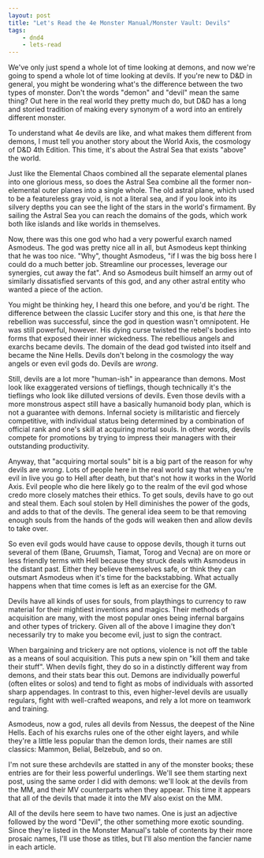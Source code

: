 ```yaml
---
layout: post
title: "Let's Read the 4e Monster Manual/Monster Vault: Devils"
tags:
    - dnd4
    - lets-read
---
```


We've only just spend a whole lot of time looking at demons, and now we're going
to spend a whole lot of time looking at devils. If you're new to D&D in general,
you might be wondering what's the difference between the two types of
monster. Don't the words "demon" and "devil" mean the same thing? Out here in
the real world they pretty much do, but D&D has a long and storied tradition of
making every synonym of a word into an entirely different monster.

To understand what 4e devils are like, and what makes them different from
demons, I must tell you another story about the World Axis, the cosmology of D&D
4th Edition. This time, it's about the Astral Sea that exists "above" the world.

Just like the Elemental Chaos combined all the separate elemental planes into
one glorious mess, so does the Astral Sea combine all the former non-elemental
outer planes into a single whole. The old astral plane, which used to be a
featureless gray void, is not a literal sea, and if you look into its silvery
depths you can see the light of the stars in the world's firmament. By sailing
the Astral Sea you can reach the domains of the gods, which work both like
islands and like worlds in themselves.

Now, there was this one god who had a very powerful exarch named Asmodeus. The
god was pretty nice all in all, but Asmodeus kept thinking that he was too
nice. "Why", thought Asmodeus, "if I was the big boss here I could do a much
better job. Streamline our processes, leverage our synergies, cut away the
fat". And so Asmodeus built himself an army out of similarly dissatisfied
servants of this god, and any other astral entity who wanted a piece of the
action.

You might be thinking hey, I heard this one before, and you'd be right. The
difference between the classic Lucifer story and this one, is that _here_ the
rebellion was successful, since the god in question wasn't omnipotent. He was
still powerful, however. His dying curse twisted the rebel's bodies into forms
that exposed their inner wickedness. The rebellious angels and exarchs became
devils. The domain of the dead god twisted into itself and became the Nine
Hells. Devils don't belong in the cosmology the way angels or even evil gods
do. Devils are _wrong_.

Still, devils are a lot more "human-ish" in appearance than demons. Most look
like exaggerated versions of tieflings, though technically it's the tieflings
who look like dilluted versions of devils. Even those devils with a more
monstrous aspect still have a basically humanoid body plan, which is not a
guarantee with demons. Infernal society is militaristic and fiercely
competitive, with individual status being determined by a combination of
official rank and one's skill at acquiring mortal souls. In other words, devils
compete for promotions by trying to impress their managers with their
outstanding productivity.

Anyway, that "acquiring mortal souls" bit is a big part of the reason for why
devils are _wrong_. Lots of people here in the real world say that when you're
evil in live you go to Hell after death, but that's not how it works in the
World Axis. Evil people who die here likely go to the realm of the evil god
whose credo more closely matches their ethics. To get souls, devils have to go
out and steal them. Each soul stolen by Hell diminishes the power of the gods,
and adds to that of the devils. The general idea seem to be that removing enough
souls from the hands of the gods will weaken then and allow devils to take over.

So even evil gods would have cause to oppose devils, though it turns out several
of them (Bane, Gruumsh, Tiamat, Torog and Vecna) are on more or less friendly
terms with Hell because they struck deals with Asmodeus in the distant
past. Either they believe themselves safe, or think they can outsmart Asmodeus
when it's time for the backstabbing. What actually happens when that time comes
is left as an exercise for the GM.

Devils have all kinds of uses for souls, from playthings to currency to raw
material for their mightiest inventions and magics. Their methods of acquisition
are many, with the most popular ones being infernal bargains and other types of
trickery. Given all of the above I imagine they don't necessarily try to make
you become evil, just to sign the contract.

When bargaining and trickery are not options, violence is not off the table as a
means of soul acquisition. This puts a new spin on "kill them and take their
stuff". When devils fight, they do so in a distinctly different way from demons,
and their stats bear this out. Demons are individually powerful (often elites or
solos) and tend to fight as mobs of individuals with assorted sharp
appendages. In contrast to this, even higher-level devils are usually regulars,
fight with well-crafted weapons, and rely a lot more on teamwork and training.

Asmodeus, now a god, rules all devils from Nessus, the deepest of the Nine
Hells. Each of his exarchs rules one of the other eight layers, and while
they're a little less popular than the demon lords, their names are still
classics: Mammon, Belial, Belzebub, and so on.

I'm not sure these archdevils are statted in any of the monster books; these
entries are for their less powerful underlings. We'll see them starting next
post, using the same order I did with demons: we'll look at the devils from the
MM, and their MV counterparts when they appear. This time it appears that all of
the devils that made it into the MV also exist on the MM.

All of the devils here seem to have two names. One is just an adjective followed
by the word "Devil", the other something more exotic sounding. Since they're
listed in the Monster Manual's table of contents by their more prosaic names,
I'll use those as titles, but I'll also mention the fancier name in each
article.
